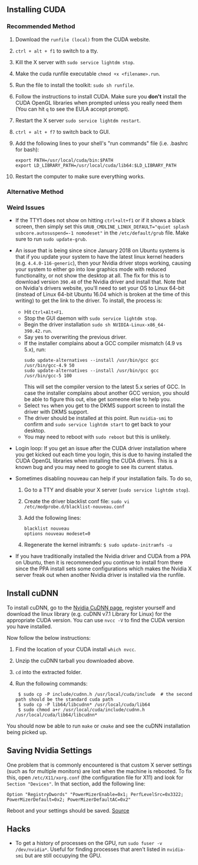 ## Installing CUDA

### Recommended Method

1. Download the `runfile (local)` from the CUDA website.
2. `ctrl + alt + f1` to switch to a tty.
3. Kill the X server with `sudo service lightdm stop`.
4. Make the cuda runfile executable `chmod +x <filename>.run`.
5. Run the file to install the toolkit: `sudo sh runfile`.
5. Follow the instructions to install CUDA. Make sure you **don't** install the CUDA OpenGL libraries when prompted unless you really need them (You can hit `q` to see the EULA accept prompt).
6. Restart the X server `sudo service lightdm restart`.
7. `ctrl + alt + f7` to switch back to GUI.
8. Add the following lines to your shell's "run commands" file (i.e. .bashrc for bash):

    ```
    export PATH=/usr/local/cuda/bin:$PATH
    export LD_LIBRARY_PATH=/usr/local/cuda/lib64:$LD_LIBRARY_PATH
    ```

8. Restart the computer to make sure everything works.

### Alternative Method


### Weird Issues

- If the TTY1 does not show on hitting `ctrl+alt+f1` or if it shows a black screen, then simply set this `GRUB_CMDLINE_LINUX_DEFAULT="quiet splash usbcore.autosuspend=-1 nomodeset"` in the `/etc/default/grub` file. Make sure to run `sudo update-grub`.

- An issue that is being since since January 2018 on Ubuntu systems is that if you update your system to have the latest linux kernel headers (e.g. `4.4.0-116-generic`), then your Nvidia driver stops working, causing your system to either go into low graphics mode with reduced functionality, or not show the desktop at all.
The fix for this is to download version `390.48` of the Nvidia driver and install that. Note that on Nvidia's drivers website, you'll need to set your OS to Linux 64-bit (instead of Linux 64-bit Ubuntu 16.04 which is broken at the time of this writing) to get the link to the driver. 
To install, the process is:
    
    - Hit `Ctrl+Alt+F1`.
    - Stop the GUI daemon with `sudo service lightdm stop`.
    - Begin the driver installation `sudo sh NVIDIA-Linux-x86_64-390.42.run`.
    - Say yes to overwriting the previous driver.
    - If the installer complains about a GCC compiler mismatch (4.9 vs 5.x), run:
        ```
        sudo update-alternatives --install /usr/bin/gcc gcc /usr/bin/gcc-4.9 50
        sudo update-alternatives --install /usr/bin/gcc gcc /usr/bin/gcc-5 100
        ```
        This will set the compiler version to the latest 5.x series of GCC. In case the installer complains about another GCC version, you should be able to figure this out, else get someone else to help you.
    - Select `Yes` when you get to the DKMS support screen to install the driver with DKMS support.
    - The driver should be installed at this point. Run `nvidia-smi` to confirm and `sudo service lightdm start` to get back to your desktop.
    - You may need to reboot with `sudo reboot` but this is unlikely.


- Login loop: If you get an issue after the CUDA driver installation where you get kicked out each time you login, this is due to having installed the CUDA OpenGL libraries when installing the CUDA drivers. This is a known bug and you may need to google to see its current status.

- Sometimes disabling nouveau can help if your installation fails. To do so, 
    1. Go to a TTY and disable your X server (`sudo service lightdm stop`).
    2. Create the driver blacklist conf file: `sudo vi /etc/modprobe.d/blacklist-nouveau.conf`
    3. Add the following lines:

        ```
        blacklist nouveau
        options nouveau modeset=0
        ```
    4. Regenerate the kernel initramfs:
        `$ sudo update-initramfs -u`

- If you have traditionally installed the Nvidia driver and CUDA from a PPA on Ubuntu, then it is recommended you continue to install from there since the PPA install sets some configurations which makes the Nvidia X server freak out when another Nvidia driver is installed via the runfile.



## Install cuDNN

To install cuDNN, go to the [Nvidia CuDNN page](https://developer.nvidia.com/cudnn), register yourself and download the linux library (e.g. cuDNN v7.1 Library for Linux) for the appropriate CUDA version. You can use `nvcc -V` to find the CUDA version you have installed.

Now follow the below instructions:

1. Find the location of your CUDA install `which nvcc`.
2. Unzip the cuDNN tarball you downloaded above.
3. `cd` into the extracted folder.
4. Run the following commands:

        $ sudo cp -P include/cudnn.h /usr/local/cuda/include  # the second path should be the standard cuda path
        $ sudo cp -P lib64/libcudnn* /usr/local/cuda/lib64
        $ sudo chmod a+r /usr/local/cuda/include/cudnn.h /usr/local/cuda/lib64/libcudnn*

You should now be able to run `make` or `cmake` and see the cuDNN installation being picked up.


## Saving Nvidia Settings

One problem that is commonly encountered is that custom X server settings (such as for multiple monitors) are lost when the machine is rebooted. To fix this, open `/etc/X11/xorg.conf` (the configuration file for X11) and look for `Section "Devices"`. In that section, add the following line:

```
Option "RegistryDwords" "PowerMizerEnable=0x1; PerfLevelSrc=0x3322; PowerMizerDefault=0x2; PowerMizerDefaultAC=0x2"
```

Reboot and your settings should be saved. [Source](https://askubuntu.com/questions/379483/nvidia-x-server-settings-lost-on-every-reboot)


## Hacks

- To get a history of processes on the GPU, run `sudo fuser -v /dev/nvidia*`. Useful for finding processes that aren't listed in `nvidia-smi` but are still occupying the GPU.